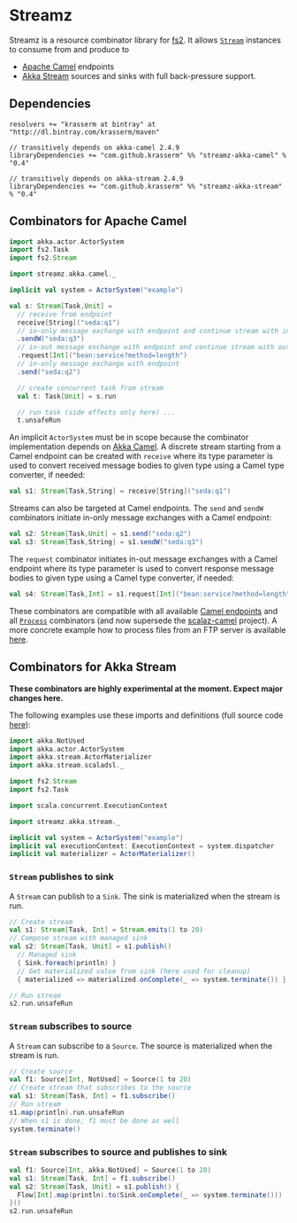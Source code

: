 Streamz
=======

Streamz is a resource combinator library for [fs2](https://github.com/functional-streams-for-scala/fs2). It allows [`Stream`](https://oss.sonatype.org/service/local/repositories/releases/archive/co/fs2/fs2-core_2.11/0.9.0-RC2/fs2-core_2.11-0.9.0-RC2-javadoc.jar/!/index.html#fs2.Stream) instances to consume from and produce to

- [Apache Camel](http://camel.apache.org/) endpoints
- [Akka Stream](http://doc.akka.io/docs/akka/2.4/scala/stream/index.html) sources and sinks with full back-pressure support.

Dependencies
------------

    resolvers += "krasserm at bintray" at "http://dl.bintray.com/krasserm/maven"

    // transitively depends on akka-camel 2.4.9
    libraryDependencies += "com.github.krasserm" %% "streamz-akka-camel" % "0.4"

    // transitively depends on akka-stream 2.4.9
    libraryDependencies += "com.github.krasserm" %% "streamz-akka-stream" % "0.4"

Combinators for Apache Camel
----------------------------

```scala
import akka.actor.ActorSystem
import fs2.Task
import fs2.Stream

import streamz.akka.camel._

implicit val system = ActorSystem("example")

val s: Stream[Task,Unit] =
  // receive from endpoint
  receive[String]("seda:q1")
  // in-only message exchange with endpoint and continue stream with in-message
  .sendW("seda:q3")
  // in-out message exchange with endpoint and continue stream with out-message
  .request[Int]("bean:service?method=length")
  // in-only message exchange with endpoint
  .send("seda:q2")

  // create concurrent task from stream
  val t: Task[Unit] = s.run

  // run task (side effects only here) ...
  t.unsafeRun
```

An implicit ``ActorSystem`` must be in scope  because the combinator implementation depends on [Akka Camel](http://doc.akka.io/docs/akka/2.4/scala/camel.html). A discrete stream starting from a Camel endpoint can be created with ``receive`` where its type parameter is used to convert received message bodies to given type using a Camel type converter, if needed:

```scala
val s1: Stream[Task,String] = receive[String]("seda:q1")
```

Streams can also be targeted at Camel endpoints. The ``send`` and ``sendW`` combinators initiate in-only message exchanges with a Camel endpoint:

```scala
val s2: Stream[Task,Unit] = s1.send("seda:q2")
val s3: Stream[Task,String] = s1.sendW("seda:q3")
```
    
The ``request`` combinator initiates in-out message exchanges with a Camel endpoint where its type parameter is used to convert response message bodies to given type using a Camel type converter, if needed:

```scala
val s4: Stream[Task,Int] = s1.request[Int]("bean:service?method=length")
```
   
These combinators are compatible with all available [Camel endpoints](http://camel.apache.org/components.html) and all [`Process`](http://docs.typelevel.org/api/scalaz-stream/stable/latest/doc/#scalaz.stream.Process) combinators (and now supersede the [scalaz-camel](https://github.com/krasserm/scalaz-camel) project). A more concrete example how to process files from an FTP server is available [here](https://github.com/krasserm/streamz/blob/master/streamz-akka-camel/src/test/scala/streamz/example/FtpExample.scala).

Combinators for Akka Stream
---------------------------

**These combinators are highly experimental at the moment. Expect major changes here.**

The following examples use these imports and definitions (full source code [here](https://github.com/krasserm/streamz/blob/master/streamz-akka-stream/src/test/scala/streamz/akka/stream/example/AkkaStreamExample.scala)):

```scala
import akka.NotUsed
import akka.actor.ActorSystem
import akka.stream.ActorMaterializer
import akka.stream.scaladsl._

import fs2.Stream
import fs2.Task

import scala.concurrent.ExecutionContext

import streamz.akka.stream._

implicit val system = ActorSystem("example")
implicit val executionContext: ExecutionContext = system.dispatcher
implicit val materializer = ActorMaterializer()
```

### `Stream` publishes to sink

A `Stream` can publish to a `Sink`. The sink is materialized when the 
stream is run. 

```scala
// Create stream
val s1: Stream[Task, Int] = Stream.emits(1 to 20)
// Compose stream with managed sink
val s2: Stream[Task, Unit] = s1.publish()
  // Managed sink
  { Sink.foreach(println) }
  // Get materialized value from sink (here used for cleanup)
  { materialized => materialized.onComplete(_ => system.terminate()) }

// Run stream
s2.run.unsafeRun
```

### `Stream` subscribes to source

A `Stream` can subscribe to a `Source`. The source is materialized when the 
stream is run.

```scala
// Create source
val f1: Source[Int, NotUsed] = Source(1 to 20)
// Create stream that subscribes to the source
val s1: Stream[Task, Int] = f1.subscribe()
// Run stream
s1.map(println).run.unsafeRun
// When s1 is done, f1 must be done as well
system.terminate()
```

### `Stream` subscribes to source and publishes to sink

```scala
val f1: Source[Int, akka.NotUsed] = Source(1 to 20)
val s1: Stream[Task, Int] = f1.subscribe()
val s2: Stream[Task, Unit] = s1.publish() {
  Flow[Int].map(println).to(Sink.onComplete(_ => system.terminate()))
}()
s2.run.unsafeRun
```
